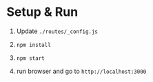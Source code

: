 # Setup & Run

1. Update `./routes/_config.js`

2. `npm install`

3. `npm start`

4. run browser and go to `http://localhost:3000`